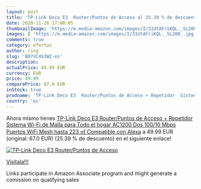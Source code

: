 ```yaml
---
layout: post
title: 'TP-Link Deco E3  Router/Puntos de Acceso al 25.39 % de descuento'
date: 2020-11-26 17:00:05
thumbnailImage: 'https://m.media-amazon.com/images/I/31UtAFriKQL._SL200_.jpg'
images: [ 'https://m.media-amazon.com/images/I/31UtAFriKQL._SL200_.jpg' ]
comments: true
category: ofertas
author: ring
slug: 'B07VC4X3WZ-es'
description:
actualPrice: 49.99 EUR
currency: EUR
price: 49.99
comparePrice: 67.0 EUR
inStock: true
prodname: 'TP-Link Deco E3  Router/Puntos de Acceso + Repetidor  Sistema Wi-Fi de Malla para Todo el hogar AC1200  Dos 100/10 Mbps Puertos  WiFi Mesh hasta 223 ㎡  Compatible con Alexa'
country: 'es'
---
```


Ahora mismo tienes [TP-Link Deco E3  Router/Puntos de Acceso + Repetidor  Sistema Wi-Fi de Malla para Todo el hogar AC1200  Dos 100/10 Mbps Puertos  WiFi Mesh hasta 223 ㎡  Compatible con Alexa](https://www.amazon.es/dp/B07VC4X3WZ/?tag=tolees-21) a 49.99 EUR (original: 67.0 EUR) (25.39 %  de descuento) en el siguiente enlace!

[![TP-Link Deco E3  Router/Puntos de Acceso](https://m.media-amazon.com/images/I/31UtAFriKQL._SL200_.jpg)](https://www.amazon.es/dp/B07VC4X3WZ/?tag=tolees-21)

[Visítala!!!](https://www.amazon.es/dp/B07VC4X3WZ/?tag=tolees-21)

Links participate in Amazon Associate program and might generate a comission on qualifying sales
